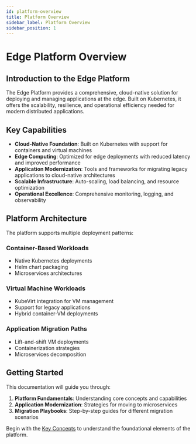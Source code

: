 ```yaml
---
id: platform-overview
title: Platform Overview
sidebar_label: Platform Overview
sidebar_position: 1
---
```


# Edge Platform Overview

## Introduction to the Edge Platform

The Edge Platform provides a comprehensive, cloud-native solution for deploying and managing applications at the edge. Built on Kubernetes, it offers the scalability, resilience, and operational efficiency needed for modern distributed applications.

## Key Capabilities

- **Cloud-Native Foundation**: Built on Kubernetes with support for containers and virtual machines
- **Edge Computing**: Optimized for edge deployments with reduced latency and improved performance
- **Application Modernization**: Tools and frameworks for migrating legacy applications to cloud-native architectures
- **Scalable Infrastructure**: Auto-scaling, load balancing, and resource optimization
- **Operational Excellence**: Comprehensive monitoring, logging, and observability

## Platform Architecture

The platform supports multiple deployment patterns:

### Container-Based Workloads
- Native Kubernetes deployments
- Helm chart packaging
- Microservices architectures

### Virtual Machine Workloads
- KubeVirt integration for VM management
- Support for legacy applications
- Hybrid container-VM deployments

### Application Migration Paths
- Lift-and-shift VM deployments
- Containerization strategies
- Microservices decomposition

## Getting Started

This documentation will guide you through:

1. **Platform Fundamentals**: Understanding core concepts and capabilities
2. **Application Modernization**: Strategies for moving to microservices
3. **Migration Playbooks**: Step-by-step guides for different migration scenarios

Begin with the [Key Concepts](./key-concepts) to understand the foundational elements of the platform. 